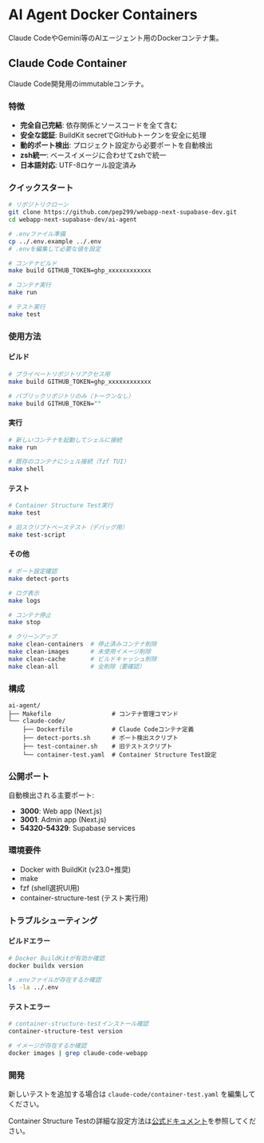 # AI Agent Docker Containers

Claude CodeやGemini等のAIエージェント用のDockerコンテナ集。

## Claude Code Container

Claude Code開発用のimmutableコンテナ。

### 特徴

- **完全自己完結**: 依存関係とソースコードを全て含む
- **安全な認証**: BuildKit secretでGitHubトークンを安全に処理
- **動的ポート検出**: プロジェクト設定から必要ポートを自動検出
- **zsh統一**: ベースイメージに合わせてzshで統一
- **日本語対応**: UTF-8ロケール設定済み

### クイックスタート

```bash
# リポジトリクローン
git clone https://github.com/pep299/webapp-next-supabase-dev.git
cd webapp-next-supabase-dev/ai-agent

# .envファイル準備
cp ../.env.example ../.env
# .envを編集して必要な値を設定

# コンテナビルド
make build GITHUB_TOKEN=ghp_xxxxxxxxxxxx

# コンテナ実行
make run

# テスト実行
make test
```

### 使用方法

#### ビルド

```bash
# プライベートリポジトリアクセス用
make build GITHUB_TOKEN=ghp_xxxxxxxxxxxx

# パブリックリポジトリのみ（トークンなし）
make build GITHUB_TOKEN=""
```

#### 実行

```bash
# 新しいコンテナを起動してシェルに接続
make run

# 既存のコンテナにシェル接続（fzf TUI）
make shell
```

#### テスト

```bash
# Container Structure Test実行
make test

# 旧スクリプトベーステスト（デバッグ用）
make test-script
```

#### その他

```bash
# ポート設定確認
make detect-ports

# ログ表示
make logs

# コンテナ停止
make stop

# クリーンアップ
make clean-containers  # 停止済みコンテナ削除
make clean-images      # 未使用イメージ削除  
make clean-cache       # ビルドキャッシュ削除
make clean-all         # 全削除（要確認）
```

### 構成

```
ai-agent/
├── Makefile                 # コンテナ管理コマンド
└── claude-code/
    ├── Dockerfile           # Claude Codeコンテナ定義
    ├── detect-ports.sh      # ポート検出スクリプト
    ├── test-container.sh    # 旧テストスクリプト
    └── container-test.yaml  # Container Structure Test設定
```

### 公開ポート

自動検出される主要ポート:

- **3000**: Web app (Next.js)
- **3001**: Admin app (Next.js)
- **54320-54329**: Supabase services

### 環境要件

- Docker with BuildKit (v23.0+推奨)
- make
- fzf (shell選択UI用)
- container-structure-test (テスト実行用)

### トラブルシューティング

#### ビルドエラー

```bash
# Docker BuildKitが有効か確認
docker buildx version

# .envファイルが存在するか確認
ls -la ../.env
```

#### テストエラー

```bash
# container-structure-testインストール確認
container-structure-test version

# イメージが存在するか確認
docker images | grep claude-code-webapp
```

### 開発

新しいテストを追加する場合は `claude-code/container-test.yaml` を編集してください。

Container Structure Testの詳細な設定方法は[公式ドキュメント](https://github.com/GoogleContainerTools/container-structure-test)を参照してください。